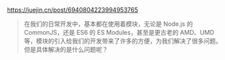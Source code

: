 https://juejin.cn/post/6940804223994953765

> 在我们的日常开发中，基本都在使用着模块，无论是 Node.js 的 CommonJS，还是 ES6 的 ES Modules，甚至是更古老的 AMD、UMD 等，模块的引入给我们的开发带来了许多的方便，为我们解决了很多问题。但是具体解决的是什么问题呢？